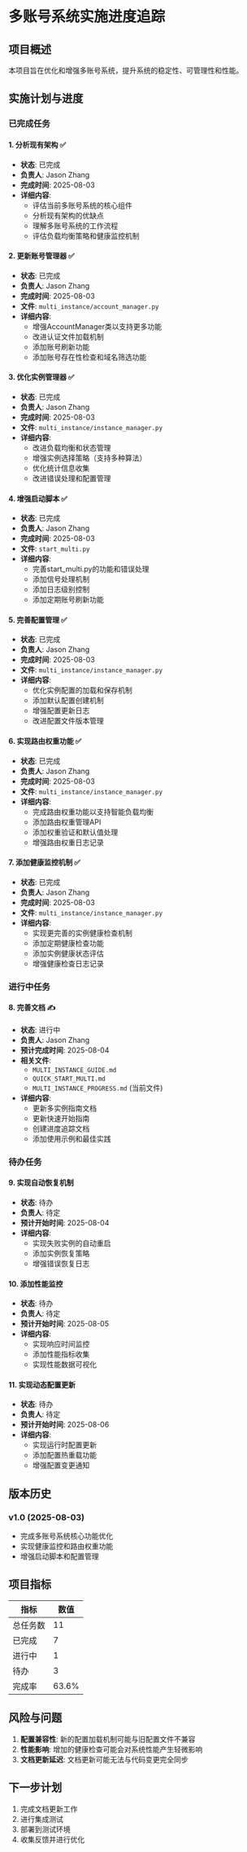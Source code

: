 # 多账号系统实施进度追踪

## 项目概述
本项目旨在优化和增强多账号系统，提升系统的稳定性、可管理性和性能。

## 实施计划与进度

### 已完成任务

#### 1. 分析现有架构 ✅
- **状态**: 已完成
- **负责人**: Jason Zhang
- **完成时间**: 2025-08-03
- **详细内容**:
  - 评估当前多账号系统的核心组件
  - 分析现有架构的优缺点
  - 理解多账号系统的工作流程
  - 评估负载均衡策略和健康监控机制

#### 2. 更新账号管理器 ✅
- **状态**: 已完成
- **负责人**: Jason Zhang
- **完成时间**: 2025-08-03
- **文件**: `multi_instance/account_manager.py`
- **详细内容**:
  - 增强AccountManager类以支持更多功能
  - 改进认证文件加载机制
  - 添加账号刷新功能
  - 添加账号存在性检查和域名筛选功能

#### 3. 优化实例管理器 ✅
- **状态**: 已完成
- **负责人**: Jason Zhang
- **完成时间**: 2025-08-03
- **文件**: `multi_instance/instance_manager.py`
- **详细内容**:
  - 改进负载均衡和状态管理
  - 增强实例选择策略（支持多种算法）
  - 优化统计信息收集
  - 改进错误处理和配置管理

#### 4. 增强启动脚本 ✅
- **状态**: 已完成
- **负责人**: Jason Zhang
- **完成时间**: 2025-08-03
- **文件**: `start_multi.py`
- **详细内容**:
  - 完善start_multi.py的功能和错误处理
  - 添加信号处理机制
  - 添加日志级别控制
  - 添加定期账号刷新功能

#### 5. 完善配置管理 ✅
- **状态**: 已完成
- **负责人**: Jason Zhang
- **完成时间**: 2025-08-03
- **文件**: `multi_instance/instance_manager.py`
- **详细内容**:
  - 优化实例配置的加载和保存机制
  - 添加默认配置创建机制
  - 增强配置更新日志
  - 改进配置文件版本管理

#### 6. 实现路由权重功能 ✅
- **状态**: 已完成
- **负责人**: Jason Zhang
- **完成时间**: 2025-08-03
- **文件**: `multi_instance/instance_manager.py`
- **详细内容**:
  - 完成路由权重功能以支持智能负载均衡
  - 添加路由权重管理API
  - 添加权重验证和默认值处理
  - 增强路由权重日志记录

#### 7. 添加健康监控机制 ✅
- **状态**: 已完成
- **负责人**: Jason Zhang
- **完成时间**: 2025-08-03
- **文件**: `multi_instance/instance_manager.py`
- **详细内容**:
  - 实现更完善的实例健康检查机制
  - 添加定期健康检查功能
  - 添加实例健康状态评估
  - 增强健康检查日志记录

### 进行中任务

#### 8. 完善文档 ✍️
- **状态**: 进行中
- **负责人**: Jason Zhang
- **预计完成时间**: 2025-08-04
- **相关文件**: 
  - `MULTI_INSTANCE_GUIDE.md`
  - `QUICK_START_MULTI.md`
  - `MULTI_INSTANCE_PROGRESS.md` (当前文件)
- **详细内容**:
  - 更新多实例指南文档
  - 更新快速开始指南
  - 创建进度追踪文档
  - 添加使用示例和最佳实践

### 待办任务

#### 9. 实现自动恢复机制
- **状态**: 待办
- **负责人**: 待定
- **预计开始时间**: 2025-08-04
- **详细内容**:
  - 实现失败实例的自动重启
  - 添加实例恢复策略
  - 增强错误恢复日志

#### 10. 添加性能监控
- **状态**: 待办
- **负责人**: 待定
- **预计开始时间**: 2025-08-05
- **详细内容**:
  - 实现响应时间监控
  - 添加性能指标收集
  - 实现性能数据可视化

#### 11. 实现动态配置更新
- **状态**: 待办
- **负责人**: 待定
- **预计开始时间**: 2025-08-06
- **详细内容**:
  - 实现运行时配置更新
  - 添加配置热重载功能
  - 增强配置变更通知

## 版本历史

### v1.0 (2025-08-03)
- 完成多账号系统核心功能优化
- 实现健康监控和路由权重功能
- 增强启动脚本和配置管理

## 项目指标

| 指标 | 数值 |
|------|------|
| 总任务数 | 11 |
| 已完成 | 7 |
| 进行中 | 1 |
| 待办 | 3 |
| 完成率 | 63.6% |

## 风险与问题

1. **配置兼容性**: 新的配置加载机制可能与旧配置文件不兼容
2. **性能影响**: 增加的健康检查可能会对系统性能产生轻微影响
3. **文档更新延迟**: 文档更新可能无法与代码变更完全同步

## 下一步计划

1. 完成文档更新工作
2. 进行集成测试
3. 部署到测试环境
4. 收集反馈并进行优化